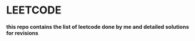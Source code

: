 # LEETCODE 
#### this repo contains the list of leetcode done by me and detailed solutions for revisions
